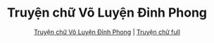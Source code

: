 <div align="center">

<h1>Truyện chữ Võ Luyện Đỉnh Phong</h1>

[Truyện chữ Võ Luyện Đỉnh Phong](https://truyenchuhub.com/truyen/Vu-Luyen-dien-Phong) |
[Truyện chữ full](https://truyenchuhub.com/) 
</div>

